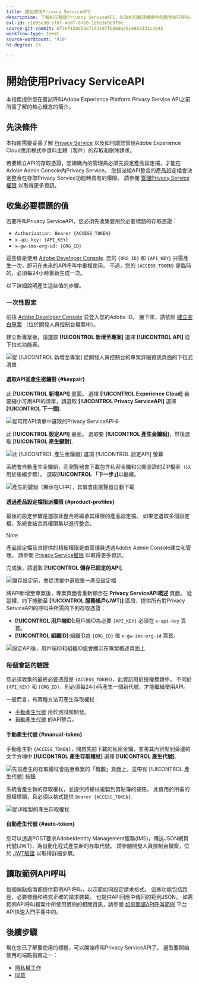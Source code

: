 ```yaml
---
title: 開始使用Privacy ServiceAPI
description: 了解如何驗證Privacy ServiceAPI，以及如何解譯檔案中的範例API呼叫。
exl-id: c1d05e30-ef8f-4adf-87e0-1d6e3e9e9f9e
source-git-commit: 0f7ef438db5e7141197fb860a5814883d31ca545
workflow-type: tm+mt
source-wordcount: '919'
ht-degree: 1%

---
```


# 開始使用Privacy ServiceAPI

本指南提供您在嘗試呼叫Adobe Experience Platform Privacy Service API之前所需了解的核心概念的簡介。

## 先決條件

本指南需要妥善了解 [Privacy Service](../home.md) 以及如何讓您管理Adobe Experience Cloud應用程式中資料主體（客戶）的存取和刪除請求。

若要建立API的存取憑證，您組織內的管理員必須先設定產品設定檔，才能在Adobe Admin Console內Privacy Service。 您指派給API整合的產品設定檔會決定整合在存取Privacy Service功能時具有的權限。 請參閱 [管理Privacy Service權限](../permissions.md) 以取得更多資訊。

## 收集必要標題的值

若要呼叫Privacy ServiceAPI，您必須先收集要用於必要標題的存取憑證：

* `Authorization: Bearer {ACCESS_TOKEN}`
* `x-api-key: {API_KEY}`
* `x-gw-ims-org-id: {ORG_ID}`

這些值是使用 [Adobe Developer Console](https://developer.adobe.com/console). 您的 `{ORG_ID}` 和 `{API_KEY}` 只需產生一次，即可在未來的API呼叫中重複使用。 不過，您的 `{ACCESS_TOKEN}` 是臨時的，必須每24小時重新生成一次。

以下詳細說明產生這些值的步驟。

### 一次性設定

前往 [Adobe Developer Console](https://developer.adobe.com/console) 並登入您的Adobe ID。 接下來，請依照 [建立空白專案](https://developer.adobe.com/developer-console/docs/guides/projects/projects-empty/) （位於開發人員控制台檔案中）。

建立新專案後，請選取 **[!UICONTROL 新增至專案]** 選擇 **[!UICONTROL API]** 從下拉式功能表。

![從 [!UICONTROL 新增至專案] 從開發人員控制台的專案詳細資訊頁面的下拉式清單](../images/api/getting-started/add-api-button.png)

#### 選取API並產生密鑰對 {#keypair}

此 **[!UICONTROL 新增API]** 畫面。 選擇 **[!UICONTROL Experience Cloud]** 若要縮小可用API的清單，請選取 **[!UICONTROL Privacy ServiceAPI]** 選擇 **[!UICONTROL 下一個]**.

![從可用API清單中選取的Privacy ServiceAPI卡](../images/api/getting-started/add-privacy-service-api.png)

此 **[!UICONTROL 設定API]** 畫面。 選取要 **[!UICONTROL 產生金鑰組]**，然後選取 **[!UICONTROL 產生鍵對]**.

![此 [!UICONTROL 產生金鑰組] 選項 [!UICONTROL 設定API] 螢幕](../images/api/getting-started/generate-key-pair.png)

系統會自動產生金鑰組，而瀏覽器會下載包含私密金鑰和公開憑證的ZIP檔案（以用於後續步驟）。 選取&#x200B;**[!UICONTROL 「下一步」]**&#x200B;以繼續。

![產生的鍵組（顯示在UI中），其值會由瀏覽器自動下載](../images/api/getting-started/key-pair-generated.png)

#### 透過產品設定檔指派權限 {#product-profiles}

最後的設定步驟是選取此整合將繼承其權限的產品設定檔。 如果您選取多個設定檔，系統會結合其權限集以進行整合。

>[!NOTE]
>
>產品設定檔及其提供的精細權限是由管理員透過Adobe Admin Console建立和管理。 請參閱 [Privacy Service權限](../permissions.md) 以取得更多資訊。

完成後，請選取 **[!UICONTROL 儲存已設定的API]**.

![儲存設定前，會從清單中選取單一產品設定檔](../images/api/getting-started/select-product-profiles.png)

將API新增至專案後，專案頁面會重新顯示在 **Privacy ServiceAPI概述** 頁面。 從這裡，向下捲動至 **[!UICONTROL 服務帳戶(JWT)]** 區段，提供所有對Privacy ServiceAPI的呼叫中所需的下列存取憑證：

* **[!UICONTROL 用戶端ID]**:用戶端ID為必要 `{API_KEY}` 必須在 `x-api-key` 頁首。
* **[!UICONTROL 組織ID]**:組織ID為 `{ORG_ID}` 值 `x-gw-ims-org-id` 頁首。

![設定API後，用戶端ID和組織ID值會顯示在專案概述頁面上](../images/api/getting-started/jwt-credentials.png)

### 每個會話的驗證

您必須收集的最終必要憑證是 `{ACCESS_TOKEN}`，此資訊用於授權標題中。 不同於 `{API_KEY}` 和 `{ORG_ID}`，則必須每24小時產生一個新代號，才能繼續使用API。

一般而言，有兩種方法可產生存取權杖：

* [手動產生代號](#manual-token) 用於測試和開發。
* [自動產生代號](#auto-token) 的API整合。

#### 手動產生代號 {#manual-token}

手動產生新 `{ACCESS_TOKEN}`，開啟先前下載的私密金鑰，並將其內容貼到旁邊的文字方塊中 **[!UICONTROL 產生存取權杖]** 選擇 **[!UICONTROL 產生代號]**.

![先前產生的存取權杖會貼至專案的「概觀」頁面上，並帶有 [!UICONTROL 產生代號] 按鈕](../images/api/getting-started/paste-private-key.png)

系統會產生新的存取權杖，並提供將權杖複製到剪貼簿的按鈕。 此值用於所需的授權標頭，且必須以格式提供 `Bearer {ACCESS_TOKEN}`.

![從UI複製的產生存取權杖](../images/api/getting-started/generated-access-token.png)

#### 自動產生代號 {#auto-token}

您可以透過POST要求AdobeIdentity Management服務(IMS)，傳送JSON網頁代號(JWT)，為自動化程式產生新的存取代號。 請參閱開發人員控制台檔案，位於 [JWT驗證](https://developer.adobe.com/developer-console/docs/guides/authentication/JWT/) 以取得詳細步驟。

## 讀取範例API呼叫

每個端點指南都提供範例API呼叫，以示範如何設定請求格式。 這些功能包括路徑、必要標題和格式正確的請求裝載。 也提供API回應中傳回的範例JSON。 如需範例API呼叫檔案中所使用慣例的相關資訊，請參閱 [如何閱讀API呼叫範例](../../landing/api-guide.md#sample-api) 平台API快速入門手冊中的。

## 後續步驟

現在您已了解要使用的標題，可以開始呼叫Privacy ServiceAPI了。 選取要開始使用的端點指南之一：

* [隱私權工作](./privacy-jobs.md)
* [同意](./consent.md)
